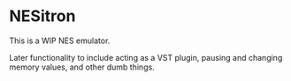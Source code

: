 # NESitron
 This is a WIP NES emulator.

Later functionality to include acting as a VST plugin, pausing and changing memory values, and other dumb things.
